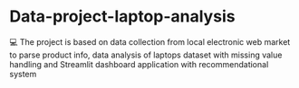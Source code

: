 # Data-project-laptop-analysis
 💻 The project is based on data collection from local electronic web market to parse product info, data analysis of laptops dataset with missing value handling and Streamlit dashboard application with recommendational system
